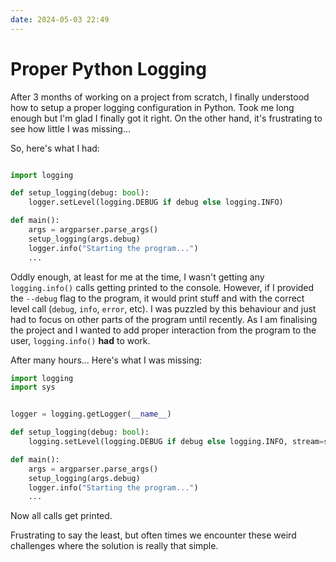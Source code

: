 ```yaml
---
date: 2024-05-03 22:49
---
```


# Proper Python Logging

After 3 months of working on a project from scratch, I finally understood how to setup a proper logging configuration in Python. Took me long enough but I'm glad I finally got it right. On the other hand, it's frustrating to see how little I was missing...

So, here's what I had:

```python

import logging

def setup_logging(debug: bool):
    logger.setLevel(logging.DEBUG if debug else logging.INFO)

def main():
    args = argparser.parse_args()
    setup_logging(args.debug)
    logger.info("Starting the program...")
    ...
```

Oddly enough, at least for me at the time, I wasn't getting any `logging.info()` calls getting printed to the console. However, if I provided the `--debug` flag to the program, it would print stuff and with the correct level call (`debug`, `info`, `error`, etc). I was puzzled by this behaviour and just had to focus on other parts of the program until recently. As I am finalising the project and I wanted to add proper interaction from the program to the user, `logging.info()` **had** to work.

After many hours... Here's what I was missing:

```python
import logging
import sys


logger = logging.getLogger(__name__)

def setup_logging(debug: bool):
    logging.setLevel(logging.DEBUG if debug else logging.INFO, stream=sys.stdout)

def main():
    args = argparser.parse_args()
    setup_logging(args.debug)
    logger.info("Starting the program...")
    ...
```

Now all calls get printed.

Frustrating to say the least, but often times we encounter these weird challenges where the solution is really that simple.
